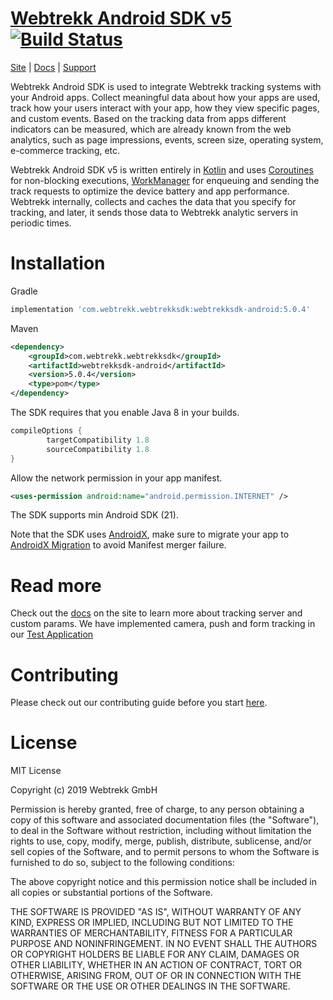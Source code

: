 # [Webtrekk Android SDK v5](https://webtrekk.github.io/webtrekk-android-sdk-v5/) [![Build Status](https://travis-ci.com/Webtrekk/webtrekk-android-sdk-v5.svg?branch=master)](https://travis-ci.com/Webtrekk/webtrekk-android-sdk-v5)

[Site](https://mapp.com/) |
[Docs](https://docs.mapp.com/display/ASVN) |
[Support](https://support.webtrekk.com/)

Webtrekk Android SDK is used to integrate Webtrekk tracking systems with your Android apps. Collect meaningful data about how your apps are used, track how your users interact with your app, how they view specific pages, and custom events. Based on the tracking data from apps different indicators can be measured, which are already known from the web analytics, such as page impressions, events, screen size, operating system, e-commerce tracking, etc.

Webtrekk Android SDK v5 is written entirely in [Kotlin](https://kotlinlang.org/) and uses [Coroutines](https://kotlinlang.org/docs/reference/coroutines-overview.html) for non-blocking executions, [WorkManager](https://developer.android.com/topic/libraries/architecture/workmanager) for enqueuing and sending the track requests to optimize the device battery and app performance.
Webtrekk internally, collects and caches the data that you specify for tracking, and later, it sends those data to Webtrekk analytic servers in periodic times.


# Installation
Gradle
```groovy
implementation 'com.webtrekk.webtrekksdk:webtrekksdk-android:5.0.4'
```

Maven
```xml
<dependency>
	<groupId>com.webtrekk.webtrekksdk</groupId>
	<artifactId>webtrekksdk-android</artifactId>
	<version>5.0.4</version>
	<type>pom</type>
</dependency>
```

The SDK requires that you enable Java 8 in your builds.
```groovy
compileOptions {
        targetCompatibility 1.8
        sourceCompatibility 1.8
}
```

Allow the network permission in your app manifest.
```xml
<uses-permission android:name="android.permission.INTERNET" />
```

The SDK supports min Android SDK (21).

Note that the SDK uses [AndroidX](https://developer.android.com/jetpack/androidx), make sure to migrate your app to [AndroidX Migration](https://developer.android.com/jetpack/androidx#using_androidx) to avoid Manifest merger failure.



# Read more
Check out the [docs](https://docs.webtrekk.com/display/ASVN) on the site to learn more about tracking server and custom params. 
We have implemented camera, push and form tracking in our [Test Application](https://github.com/Webtrekk/Android-advanced-test-application) 

# Contributing
Please check out our contributing guide before you start [here](https://github.com/Webtrekk/webtrekk-android-sdk-v5/blob/fc910d5dc6da3d3e289a1cc57bc281be0e34b5da/CONTRIBUTING.md).

# License
MIT License

Copyright (c) 2019 Webtrekk GmbH

Permission is hereby granted, free of charge, to any person obtaining a copy
of this software and associated documentation files (the "Software"), to deal
in the Software without restriction, including without limitation the rights
to use, copy, modify, merge, publish, distribute, sublicense, and/or sell
copies of the Software, and to permit persons to whom the Software is
furnished to do so, subject to the following conditions:

The above copyright notice and this permission notice shall be included in all
copies or substantial portions of the Software.

THE SOFTWARE IS PROVIDED "AS IS", WITHOUT WARRANTY OF ANY KIND, EXPRESS OR
IMPLIED, INCLUDING BUT NOT LIMITED TO THE WARRANTIES OF MERCHANTABILITY,
FITNESS FOR A PARTICULAR PURPOSE AND NONINFRINGEMENT. IN NO EVENT SHALL THE
AUTHORS OR COPYRIGHT HOLDERS BE LIABLE FOR ANY CLAIM, DAMAGES OR OTHER
LIABILITY, WHETHER IN AN ACTION OF CONTRACT, TORT OR OTHERWISE, ARISING FROM,
OUT OF OR IN CONNECTION WITH THE SOFTWARE OR THE USE OR OTHER DEALINGS IN THE
SOFTWARE.

